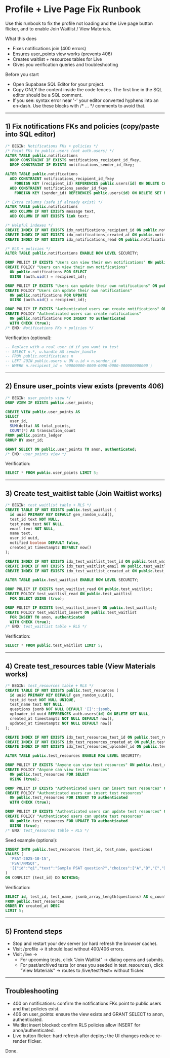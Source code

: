 # Profile + Live Page Fix Runbook

Use this runbook to fix the profile not loading and the Live page button flicker, and to enable Join Waitlist / View Materials.

What this does
- Fixes notifications join (400 errors)
- Ensures user_points view works (prevents 406)
- Creates waitlist + resources tables for Live
- Gives you verification queries and troubleshooting

Before you start
- Open Supabase SQL Editor for your project.
- Copy ONLY the content inside the code fences. The first line in the SQL editor should be a SQL comment.
- If you see: syntax error near '-' your editor converted hyphens into an en-dash. Use these blocks with /* ... */ comments to avoid that.

---

## 1) Fix notifications FKs and policies (copy/paste into SQL editor)

```sql
/* BEGIN: Notifications FKs + policies */
/* Point FKs to public.users (not auth.users) */
ALTER TABLE public.notifications
  DROP CONSTRAINT IF EXISTS notifications_recipient_id_fkey,
  DROP CONSTRAINT IF EXISTS notifications_sender_id_fkey;

ALTER TABLE public.notifications
  ADD CONSTRAINT notifications_recipient_id_fkey
    FOREIGN KEY (recipient_id) REFERENCES public.users(id) ON DELETE CASCADE,
  ADD CONSTRAINT notifications_sender_id_fkey
    FOREIGN KEY (sender_id) REFERENCES public.users(id) ON DELETE SET NULL;

/* Extra columns (safe if already exist) */
ALTER TABLE public.notifications
  ADD COLUMN IF NOT EXISTS message text,
  ADD COLUMN IF NOT EXISTS link text;

/* Helpful indexes */
CREATE INDEX IF NOT EXISTS idx_notifications_recipient_id ON public.notifications(recipient_id);
CREATE INDEX IF NOT EXISTS idx_notifications_created_at ON public.notifications(created_at DESC);
CREATE INDEX IF NOT EXISTS idx_notifications_read ON public.notifications(read);

/* RLS + policies */
ALTER TABLE public.notifications ENABLE ROW LEVEL SECURITY;

DROP POLICY IF EXISTS "Users can view their own notifications" ON public.notifications;
CREATE POLICY "Users can view their own notifications"
  ON public.notifications FOR SELECT
  USING (auth.uid() = recipient_id);

DROP POLICY IF EXISTS "Users can update their own notifications" ON public.notifications;
CREATE POLICY "Users can update their own notifications"
  ON public.notifications FOR UPDATE
  USING (auth.uid() = recipient_id);

DROP POLICY IF EXISTS "Authenticated users can create notifications" ON public.notifications;
CREATE POLICY "Authenticated users can create notifications"
  ON public.notifications FOR INSERT TO authenticated
  WITH CHECK (true);
/* END: Notifications FKs + policies */
```

Verification (optional):
```sql
-- Replace with a real user id if you want to test
-- SELECT n.*, u.handle AS sender_handle
-- FROM public.notifications n
-- LEFT JOIN public.users u ON u.id = n.sender_id
-- WHERE n.recipient_id = '00000000-0000-0000-0000-000000000000';
```

---

## 2) Ensure user_points view exists (prevents 406)

```sql
/* BEGIN: user_points view */
DROP VIEW IF EXISTS public.user_points;

CREATE VIEW public.user_points AS
SELECT
  user_id,
  SUM(delta) AS total_points,
  COUNT(*) AS transaction_count
FROM public.points_ledger
GROUP BY user_id;

GRANT SELECT ON public.user_points TO anon, authenticated;
/* END: user_points view */
```

Verification:
```sql
SELECT * FROM public.user_points LIMIT 5;
```

---

## 3) Create test_waitlist table (Join Waitlist works)

```sql
/* BEGIN: test_waitlist table + RLS */
CREATE TABLE IF NOT EXISTS public.test_waitlist (
  id uuid PRIMARY KEY DEFAULT gen_random_uuid(),
  test_id text NOT NULL,
  test_name text NOT NULL,
  email text NOT NULL,
  name text,
  user_id uuid,
  notified boolean DEFAULT false,
  created_at timestamptz DEFAULT now()
);

CREATE INDEX IF NOT EXISTS idx_test_waitlist_test_id ON public.test_waitlist(test_id);
CREATE INDEX IF NOT EXISTS idx_test_waitlist_email ON public.test_waitlist(email);
CREATE INDEX IF NOT EXISTS idx_test_waitlist_created_at ON public.test_waitlist(created_at DESC);

ALTER TABLE public.test_waitlist ENABLE ROW LEVEL SECURITY;

DROP POLICY IF EXISTS test_waitlist_read ON public.test_waitlist;
CREATE POLICY test_waitlist_read ON public.test_waitlist
  FOR SELECT USING (true);

DROP POLICY IF EXISTS test_waitlist_insert ON public.test_waitlist;
CREATE POLICY test_waitlist_insert ON public.test_waitlist
  FOR INSERT TO anon, authenticated
  WITH CHECK (true);
/* END: test_waitlist table + RLS */
```

Verification:
```sql
SELECT * FROM public.test_waitlist LIMIT 5;
```

---

## 4) Create test_resources table (View Materials works)

```sql
/* BEGIN: test_resources table + RLS */
CREATE TABLE IF NOT EXISTS public.test_resources (
  id uuid PRIMARY KEY DEFAULT gen_random_uuid(),
  test_id text NOT NULL UNIQUE,
  test_name text NOT NULL,
  questions jsonb NOT NULL DEFAULT '[]'::jsonb,
  uploader_id uuid REFERENCES auth.users(id) ON DELETE SET NULL,
  created_at timestamptz NOT NULL DEFAULT now(),
  updated_at timestamptz NOT NULL DEFAULT now()
);

CREATE INDEX IF NOT EXISTS idx_test_resources_test_id ON public.test_resources(test_id);
CREATE INDEX IF NOT EXISTS idx_test_resources_created_at ON public.test_resources(created_at DESC);
CREATE INDEX IF NOT EXISTS idx_test_resources_uploader_id ON public.test_resources(uploader_id);

ALTER TABLE public.test_resources ENABLE ROW LEVEL SECURITY;

DROP POLICY IF EXISTS "Anyone can view test resources" ON public.test_resources;
CREATE POLICY "Anyone can view test resources"
  ON public.test_resources FOR SELECT
  USING (true);

DROP POLICY IF EXISTS "Authenticated users can insert test resources" ON public.test_resources;
CREATE POLICY "Authenticated users can insert test resources"
  ON public.test_resources FOR INSERT TO authenticated
  WITH CHECK (true);

DROP POLICY IF EXISTS "Authenticated users can update test resources" ON public.test_resources;
CREATE POLICY "Authenticated users can update test resources"
  ON public.test_resources FOR UPDATE TO authenticated
  USING (true);
/* END: test_resources table + RLS */
```

Seed example (optional):
```sql
INSERT INTO public.test_resources (test_id, test_name, questions)
VALUES (
  'PSAT-2025-10-15',
  'PSAT/NMSQT',
  '[{"id":"q1","text":"Sample PSAT question?","choices":["A","B","C","D"],"answer":"B"}]'::jsonb
)
ON CONFLICT (test_id) DO NOTHING;
```

Verification:
```sql
SELECT id, test_id, test_name, jsonb_array_length(questions) AS q_count
FROM public.test_resources
ORDER BY created_at DESC
LIMIT 5;
```

---

## 5) Frontend steps
- Stop and restart your dev server (or hard refresh the browser cache).
- Visit /profile → it should load without 400/406 errors.
- Visit /live →
  - For upcoming tests, click "Join Waitlist" → dialog opens and submits.
  - For past/archived tests (or ones you seeded in test_resources), click "View Materials" → routes to /live/test?test=<id> without flicker.

---

## Troubleshooting
- 400 on notifications: confirm the notifications FKs point to public.users and that policies exist.
- 406 on user_points: ensure the view exists and GRANT SELECT to anon, authenticated.
- Waitlist insert blocked: confirm RLS policies allow INSERT for anon/authenticated.
- Live button flicker: hard refresh after deploy; the UI changes reduce re-render flicker.

Done.
